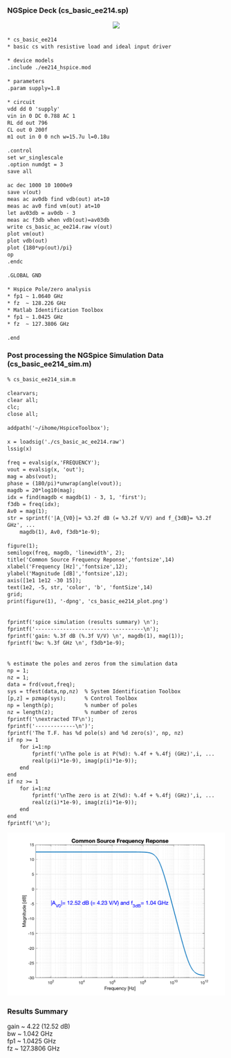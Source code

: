 ### NGSpice Deck (cs_basic_ee214.sp)

<p align="center">
   <img src="../img/cs_basic_ee214_schem.png" width="600" >
</p>

```
* cs_basic_ee214
* basic cs with resistive load and ideal input driver

* device models
.include ./ee214_hspice.mod

* parameters
.param supply=1.8

* circuit
vdd dd 0 'supply'
vin in 0 DC 0.788 AC 1 
RL dd out 796
CL out 0 200f
m1 out in 0 0 nch w=15.7u l=0.18u

.control
set wr_singlescale
.option numdgt = 3
save all

ac dec 1000 10 1000e9
save v(out)
meas ac av0db find vdb(out) at=10
meas ac av0 find vm(out) at=10
let av03db = av0db - 3
meas ac f3db when vdb(out)=av03db
write cs_basic_ac_ee214.raw v(out)
plot vm(out)
plot vdb(out)
plot {180*vp(out)/pi}
op
.endc

.GLOBAL GND

* Hspice Pole/zero analysis
* fp1 ~ 1.0640 GHz
* fz  ~ 128.226 GHz
* Matlab Identification Toolbox
* fp1 ~ 1.0425 GHz
* fz  ~ 127.3806 GHz

.end
```
### Post processing the NGSpice Simulation Data (cs_basic_ee214_sim.m)
```
% cs_basic_ee214_sim.m

clearvars;
clear all;
clc;
close all;

addpath('~/ihome/HspiceToolbox');

x = loadsig('./cs_basic_ac_ee214.raw')
lssig(x)

freq = evalsig(x,'FREQUENCY');
vout = evalsig(x, 'out');
mag = abs(vout);
phase = (180/pi)*unwrap(angle(vout));
magdb = 20*log10(mag);
idx = find(magdb < magdb(1) - 3, 1, 'first');
f3db = freq(idx);
Av0 = mag(1);
str = sprintf('|A_{V0}|= %3.2f dB (= %3.2f V/V) and f_{3dB}= %3.2f GHz', ...
    magdb(1), Av0, f3db*1e-9);

figure(1);
semilogx(freq, magdb, 'linewidth', 2);
title('Common Source Frequency Reponse','fontsize',14)
xlabel('Frequency [Hz]','fontsize',12);
ylabel('Magnitude [dB]','fontsize',12);
axis([1e1 1e12 -30 15]);
text(1e2, -5, str, 'color', 'b', 'fontSize',14)
grid;
print(figure(1), '-dpng', 'cs_basic_ee214_plot.png')

  
fprintf('spice simulation (results summary) \n');
fprintf('-----------------------------------\n');
fprintf('gain: %.3f dB (%.3f V/V) \n', magdb(1), mag(1));
fprintf('bw: %.3f GHz \n', f3db*1e-9);


% estimate the poles and zeros from the simulation data
np = 1;
nz = 1;
data = frd(vout,freq);
sys = tfest(data,np,nz)  % System Identification Toolbox
[p,z] = pzmap(sys);      % Control Toolbox
np = length(p);          % number of poles
nz = length(z);          % number of zeros
fprintf('\nextracted TF\n');
fprintf('-------------\n')';
fprintf('The T.F. has %d pole(s) and %d zero(s)', np, nz)
if np >= 1
    for i=1:np
        fprintf('\nThe pole is at P(%d): %.4f + %.4fj (GHz)',i, ...
        real(p(i)*1e-9), imag(p(i)*1e-9));
    end
end
if nz >= 1
    for i=1:nz
        fprintf('\nThe zero is at Z(%d): %.4f + %.4fj (GHz)',i, ...
        real(z(i)*1e-9), imag(z(i)*1e-9));
    end
end
fprintf('\n');
```
<p align="center">
   <img src="../img/cs_basic_ee214_plot.png" width="600" >
</p>

### Results Summary
gain ~ 4.22 (12.52 dB) <br> 
bw ~ 1.042 GHz           <br>
fp1 ~ 1.0425 GHz        <br>
fz  ~ 127.3806 GHz      <br>
